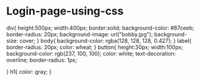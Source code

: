 # Login-page-using-css
div{
	height:500px;
	width:400px;
	border:solid;
	background-color: #87ceeb;
	border-radius: 20px;
background-image: url("bobby.jpg");
background-size: cover;
}
body{
	background-color: rgba(128, 128, 128, 0.427);
}
label{  
	border-radius: 20px;
	color: wheat;
}
button{
	height:30px;
	width:100px;
	background-color: rgb(237, 100, 100);
	color: white;
	text-decoration: overline;
	border-radius: 1px;
	
}
h1{
	color: gray;
}
